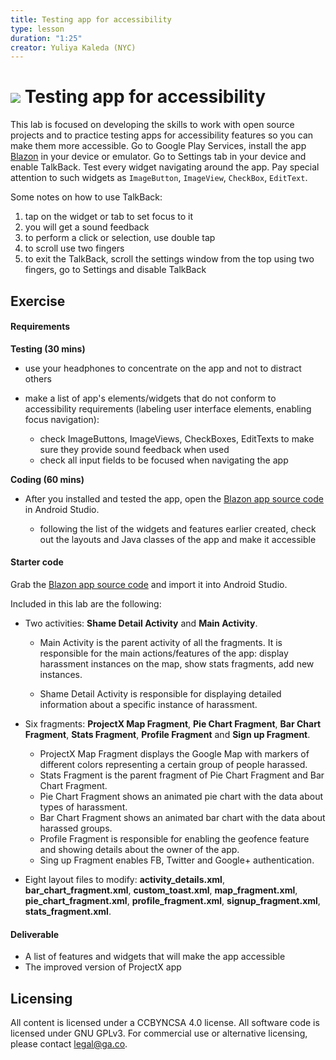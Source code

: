 ```yaml
---
title: Testing app for accessibility
type: lesson
duration: "1:25"
creator: Yuliya Kaleda (NYC)
---
```



# ![](https://ga-dash.s3.amazonaws.com/production/assets/logo-9f88ae6c9c3871690e33280fcf557f33.png) Testing app for accessibility

This lab is focused on developing the skills to work with open source projects and to practice testing apps for accessibility features so you can make them more accessible. Go to Google Play Services, install the app [Blazon](https://play.google.com/store/apps/details?id=charlyn23.c4q.nyc.projectx&hl=en) in your device or emulator. Go to Settings
tab in your device and enable TalkBack. Test every widget navigating around the app. Pay special attention to such widgets as `ImageButton`, `ImageView`, `CheckBox`, `EditText`.

Some notes on how to use TalkBack:

1. tap on the widget or tab to set focus to it
2. you will get a sound feedback
3. to perform a click or selection, use double tap
4. to scroll use two fingers
5. to exit the TalkBack, scroll the settings window from the top using two fingers, go to Settings and disable TalkBack

## Exercise

#### Requirements  

**Testing (30 mins)**  
* use your headphones to concentrate on the app and not to distract others
* make a list of app's elements/widgets that do not conform to accessibility requirements (labeling user interface elements, enabling focus navigation):

	* check ImageButtons, ImageViews, CheckBoxes, EditTexts to make sure they provide sound feedback when used
	* check all input fields to be focused when navigating the app

**Coding (60 mins)**

* After you installed and tested the app, open the [Blazon app source code](starter-code) in Android Studio.

	* following the list of the widgets and features earlier created, check out the layouts and Java classes of the app and make it accessible

#### Starter code

Grab the [Blazon app source code](starter-code) and import it into Android Studio.

Included in this lab are the following:

* Two activities: **Shame Detail Activity** and **Main Activity**.

	* Main Activity is the parent activity of all the fragments. It is responsible for the main actions/features of the app: display harassment
	instances on the map, show stats fragments, add new instances.

	* Shame Detail Activity is responsible for displaying detailed information about a specific instance of harassment.

* Six fragments: **ProjectX Map Fragment**, **Pie Chart Fragment**, **Bar Chart Fragment**, **Stats Fragment**, **Profile Fragment** and
**Sign up Fragment**.

  * ProjectX Map Fragment displays the Google Map with markers of different colors representing a certain group of people harassed.   
  * Stats Fragment is the parent fragment of Pie Chart Fragment and Bar Chart Fragment.  
  * Pie Chart Fragment shows an animated pie chart with the data about types of harassment.   
  * Bar Chart Fragment shows an animated bar chart with the data about harassed groups.   
  * Profile Fragment is responsible for enabling the geofence feature and showing details about the owner of the app.  
  * Sing up Fragment enables FB, Twitter and Google+ authentication.


* Eight layout files to modify:
 **activity_details.xml**, **bar_chart_fragment.xml**, **custom_toast.xml**, **map_fragment.xml**,
**pie_chart_fragment.xml**, **profile_fragment.xml**, **signup_fragment.xml**, **stats_fragment.xml**.

#### Deliverable

- A list of features and widgets that will make the app accessible
- The improved version of ProjectX app

## Licensing
All content is licensed under a CC­BY­NC­SA 4.0 license.
All software code is licensed under GNU GPLv3. For commercial use or alternative licensing, please contact legal@ga.co.

